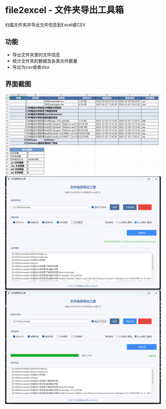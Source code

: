 # file2excel - 文件夹导出工具箱
扫描文件夹并导出文件信息到Excel或CSV

## 功能
- 导出文件夹里的文件信息
- 统计文件夹的数据及各类文件数量
- 导出为csv或者xlsx

## 界面截图
![](https://github.com/nobiyou/file2excel/blob/main/%E5%BE%AE%E4%BF%A1%E6%88%AA%E5%9B%BE_20250302103500.png)
![](https://github.com/nobiyou/file2excel/blob/main/%E5%BE%AE%E4%BF%A1%E6%88%AA%E5%9B%BE_20250302103522.png)
![](https://github.com/nobiyou/file2excel/blob/main/%E5%BE%AE%E4%BF%A1%E6%88%AA%E5%9B%BE_20250302114026.png)
